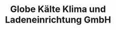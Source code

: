 ---
title: "Globe Kälte Klima und Ladeneinrichtung GmbH"
url: /muelheim-an-der-ruhr/globe-kaelte-klima-und-ladeneinrichtung-gmbh/
shop: Allgemein
---